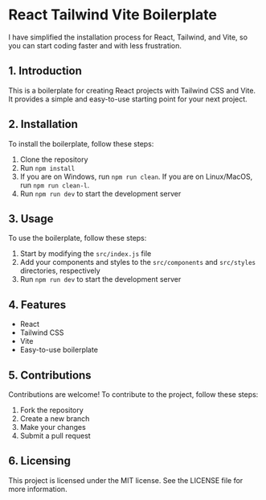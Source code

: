 
# React Tailwind Vite Boilerplate

I have simplified the installation process for React, Tailwind, and Vite, so you can start coding faster and with less frustration.

## 1. Introduction
This is a boilerplate for creating React projects with Tailwind CSS and Vite. It provides a simple and easy-to-use starting point for your next project.

## 2. Installation
To install the boilerplate, follow these steps:

1. Clone the repository
2. Run `npm install`
3. If you are on Windows, run `npm run clean`. If you are on Linux/MacOS, run `npm run clean-l`.
4. Run `npm run dev` to start the development server

## 3. Usage
To use the boilerplate, follow these steps:

1. Start by modifying the `src/index.js` file
2. Add your components and styles to the `src/components` and `src/styles` directories, respectively
3. Run `npm run dev` to start the development server

## 4. Features
- React
- Tailwind CSS
- Vite
- Easy-to-use boilerplate

## 5. Contributions
Contributions are welcome! To contribute to the project, follow these steps:

1. Fork the repository
2. Create a new branch
3. Make your changes
4. Submit a pull request

## 6. Licensing
This project is licensed under the MIT license. See the LICENSE file for more information.
